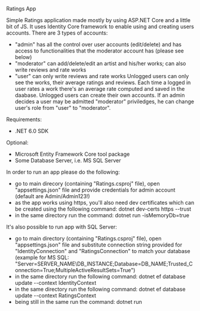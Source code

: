 Ratings App

Simple Ratings application made mostly by using ASP.NET Core and a little bit of JS. It uses Identity Core framework to enable using and creating users accounts.
There are 3 types of accounts:
- "admin" has all the control over user accounts (edit/delete) and has access to functionalities that the moderator account has (please see below)
- "moderator" can add/delete/edit an artist and his/her works; can also write reviews and rate works
- "user" can only write reviews and rate works
Unlogged users can only see the works, their average ratings and reviews. Each time a logged in user rates a work there's an average rate computed and saved in the daabase.
Unlogged users can create their own accounts. If an admin decides a user may be admitted "moderator" priviledges, he can change user's role from "user" to "moderator".

Requirements:

- .NET 6.0 SDK

Optional:
- Microsoft Entity Framework Core tool package
- Some Database Server, i.e. MS SQL Server

In order to run an app please do the following:

- go to main direcory (containing "Ratings.csproj" file), open "appsettings.json" file and provide credentials for admin account (default are Admin/Admin123!)
- as the app works using https, you'll also need dev certificates which can be created using the following command: dotnet dev-certs https --trust
- in the same directory run the command: dotnet run -isMemoryDb=true

It's also possible to run app with SQL Server:

- go to main directory (containing "Ratings.csproj" file), open "appsettings.json" file and substitute connection string provided for "IdentityConnection" and "RatingsConnection" to match your database (example for MS SQL: "Server=SERVER_NAME\DB_INSTANCE;Database=DB_NAME;Trusted_Connection=True;MultipleActiveResultSets=True")
- in the same directory run the following command: dotnet ef database update --context IdentityContext
- in the same directory run the following command: dotnet ef database update --context RatingsContext
- being still in the same run the command: dotnet run
